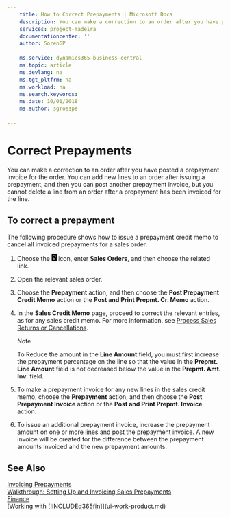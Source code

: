```yaml
---
    title: How to Correct Prepayments | Microsoft Docs
    description: You can make a correction to an order after you have posted a prepayment invoice for the order. You can add new lines to an order after issuing a prepayment, and then you can post another prepayment invoice, but you cannot delete a line from an order after a prepayment has been invoiced for the line.
    services: project-madeira
    documentationcenter: ''
    author: SorenGP

    ms.service: dynamics365-business-central
    ms.topic: article
    ms.devlang: na
    ms.tgt_pltfrm: na
    ms.workload: na
    ms.search.keywords:
    ms.date: 10/01/2018
    ms.author: sgroespe

---
```

# Correct Prepayments
You can make a correction to an order after you have posted a prepayment invoice for the order. You can add new lines to an order after issuing a prepayment, and then you can post another prepayment invoice, but you cannot delete a line from an order after a prepayment has been invoiced for the line.  

## To correct a prepayment
The following procedure shows how to issue a prepayment credit memo to cancel all invoiced prepayments for a sales order.  
1. Choose the ![Lightbulb that opens the Tell Me feature](media/ui-search/search_small.png "Tell me what you want to do") icon, enter **Sales Orders**, and then choose the related link.  
2. Open the relevant sales order.
3. Choose the **Prepayment** action, and then choose the **Post Prepayment Credit Memo** action or the **Post and Print Prepmt. Cr. Memo** action.  
4. In the **Sales Credit Memo** page, proceed to correct the relevant entries, as for any sales credit memo. For more information, see [Process Sales Returns or Cancellations](sales-how-process-sales-returns-cancellations.md).     

    > [!NOTE]  
    > To Reduce the amount in the **Line Amount** field, you must first increase the prepayment percentage on the line so that the value in the **Prepmt. Line Amount** field is not decreased below the value in the **Prepmt. Amt. Inv.** field.

5. To make a prepayment invoice for any new lines in the sales credit memo, choose the **Prepayment** action, and then choose the **Post Prepayment Invoice** action or the **Post and Print Prepmt. Invoice** action.  
6. To issue an additional prepayment invoice, increase the prepayment amount on one or more lines and post the prepayment invoice. A new invoice will be created for the difference between the prepayment amounts invoiced and the new prepayment amounts.  

## See Also  
[Invoicing Prepayments](finance-invoice-prepayments.md)  
[Walkthrough: Setting Up and Invoicing Sales Prepayments](walkthrough-setting-up-and-invoicing-sales-prepayments.md)  
[Finance](finance.md)  
[Working with [!INCLUDE[d365fin](includes/d365fin_md.md)]](ui-work-product.md)
